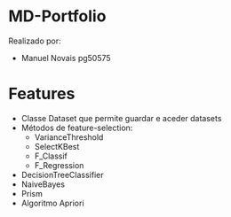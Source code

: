 # MD-Portfolio
Realizado por:
- Manuel Novais pg50575
# Features
  - Classe Dataset que permite guardar e aceder datasets
  - Métodos de feature-selection:
    - VarianceThreshold
    - SelectKBest
    - F_Classif
    - F_Regression
   - DecisionTreeClassifier
   - NaiveBayes
   - Prism
   - Algoritmo Apriori
